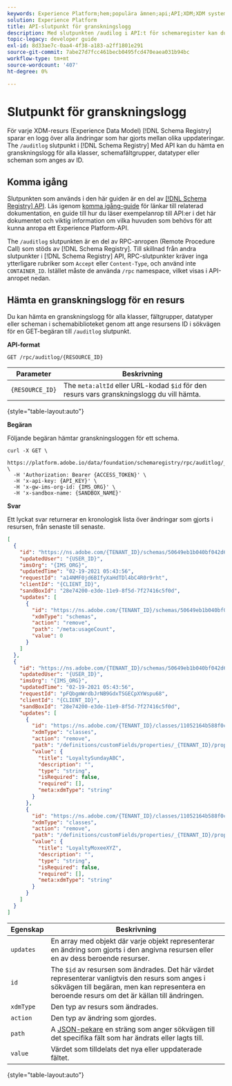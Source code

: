 ```yaml
---
keywords: Experience Platform;hem;populära ämnen;api;API;XDM;XDM system;experience data model;Experience data model;Experience data model;data model;datamodell;granskning;granskningslogg;change log;rpc;
solution: Experience Platform
title: API-slutpunkt för granskningslogg
description: Med slutpunkten /audilog i API:t för schemaregister kan du hämta en kronologisk lista över ändringar som har gjorts i en befintlig XDM-resurs.
topic-legacy: developer guide
exl-id: 8d33ae7c-0aa4-4f38-a183-a2ff1801e291
source-git-commit: 7abe27d7fcc461becb0495fcd470eaea031b94bc
workflow-type: tm+mt
source-wordcount: '407'
ht-degree: 0%

---
```


# Slutpunkt för granskningslogg

För varje XDM-resurs (Experience Data Model) [!DNL Schema Registry] sparar en logg över alla ändringar som har gjorts mellan olika uppdateringar. The `/auditlog` slutpunkt i [!DNL Schema Registry] Med API kan du hämta en granskningslogg för alla klasser, schemafältgrupper, datatyper eller scheman som anges av ID.

## Komma igång

Slutpunkten som används i den här guiden är en del av [[!DNL Schema Registry] API](https://www.adobe.io/experience-platform-apis/references/schema-registry/). Läs igenom [komma igång-guide](./getting-started.md) för länkar till relaterad dokumentation, en guide till hur du läser exempelanrop till API:er i det här dokumentet och viktig information om vilka huvuden som behövs för att kunna anropa ett Experience Platform-API.

The `/auditlog` slutpunkten är en del av RPC-anropen (Remote Procedure Call) som stöds av [!DNL Schema Registry]. Till skillnad från andra slutpunkter i [!DNL Schema Registry] API, RPC-slutpunkter kräver inga ytterligare rubriker som `Accept` eller `Content-Type`, och använd inte `CONTAINER_ID`. Istället måste de använda `/rpc` namespace, vilket visas i API-anropet nedan.

## Hämta en granskningslogg för en resurs

Du kan hämta en granskningslogg för alla klasser, fältgrupper, datatyper eller scheman i schemabiblioteket genom att ange resursens ID i sökvägen för en GET-begäran till `/auditlog` slutpunkt.

**API-format**

```http
GET /rpc/auditlog/{RESOURCE_ID}
```

| Parameter | Beskrivning |
| --- | --- |
| `{RESOURCE_ID}` | The `meta:altId` eller URL-kodad `$id` för den resurs vars granskningslogg du vill hämta. |

{style=&quot;table-layout:auto&quot;}

**Begäran**

Följande begäran hämtar granskningsloggen för ett schema.

```shell
curl -X GET \
  https://platform.adobe.io/data/foundation/schemaregistry/rpc/auditlog/_{TENANT_ID}.schemas.50649eb1b040bf042d6400a0335901cd2a97d31a4eac4330 \
  -H 'Authorization: Bearer {ACCESS_TOKEN}' \
  -H 'x-api-key: {API_KEY}' \
  -H 'x-gw-ims-org-id: {IMS_ORG}' \
  -H 'x-sandbox-name: {SANDBOX_NAME}'
```

**Svar**

Ett lyckat svar returnerar en kronologisk lista över ändringar som gjorts i resursen, från senaste till senaste.

```json
[
  {
    "id": "https://ns.adobe.com/{TENANT_ID}/schemas/50649eb1b040bf042d6400a0335901cd2a97d31a4eac4330",
    "updatedUser": "{USER_ID}",
    "imsOrg": "{IMS_ORG}",
    "updatedTime": "02-19-2021 05:43:56",
    "requestId": "a14NMF0jd6BIfyXaHdTDl4bC4R0r9rht",
    "clientId": "{CLIENT_ID}",
    "sandBoxId": "28e74200-e3de-11e9-8f5d-7f27416c5f0d",
    "updates": [
      {
        "id": "https://ns.adobe.com/{TENANT_ID}/schemas/50649eb1b040bf042d6400a0335901cd2a97d31a4eac4330",
        "xdmType": "schemas",
        "action": "remove",
        "path": "/meta:usageCount",
        "value": 0
      }
    ]
  },
  {
    "id": "https://ns.adobe.com/{TENANT_ID}/schemas/50649eb1b040bf042d6400a0335901cd2a97d31a4eac4330",
    "updatedUser": "{USER_ID}",
    "imsOrg": "{IMS_ORG}",
    "updatedTime": "02-19-2021 05:43:56",
    "requestId": "pFQbgmWrdbJrNB9GdxTSGECpXYWspu68",
    "clientId": "{CLIENT_ID}",
    "sandBoxId": "28e74200-e3de-11e9-8f5d-7f27416c5f0d",
    "updates": [
      {
        "id": "https://ns.adobe.com/{TENANT_ID}/classes/11052164b588f0c29584bf6ae1a6663a59aa65426c82389f",
        "xdmType": "classes",
        "action": "remove",
        "path": "/definitions/customFields/properties/_{TENANT_ID}/properties/loyaltySunday_ABC",
        "value": {
          "title": "LoyaltySundayABC",
          "description": "",
          "type": "string",
          "isRequired": false,
          "required": [],
          "meta:xdmType": "string"
        }
      },
      {
        "id": "https://ns.adobe.com/{TENANT_ID}/classes/11052164b588f0c29584bf6ae1a6663a59aa65426c82389f",
        "xdmType": "classes",
        "action": "remove",
        "path": "/definitions/customFields/properties/_{TENANT_ID}/properties/loyaltyMoxee_XYZ",
        "value": {
          "title": "LoyaltyMoxeeXYZ",
          "description": "",
          "type": "string",
          "isRequired": false,
          "required": [],
          "meta:xdmType": "string"
        }
      }
    ]
  }
]
```

| Egenskap | Beskrivning |
| --- | --- |
| `updates` | En array med objekt där varje objekt representerar en ändring som gjorts i den angivna resursen eller en av dess beroende resurser. |
| `id` | The `$id` av resursen som ändrades. Det här värdet representerar vanligtvis den resurs som anges i sökvägen till begäran, men kan representera en beroende resurs om det är källan till ändringen. |
| `xdmType` | Den typ av resurs som ändrades. |
| `action` | Den typ av ändring som gjordes. |
| `path` | A [JSON-pekare](../../landing/api-fundamentals.md#json-pointer) en sträng som anger sökvägen till det specifika fält som har ändrats eller lagts till. |
| `value` | Värdet som tilldelats det nya eller uppdaterade fältet. |

{style=&quot;table-layout:auto&quot;}
